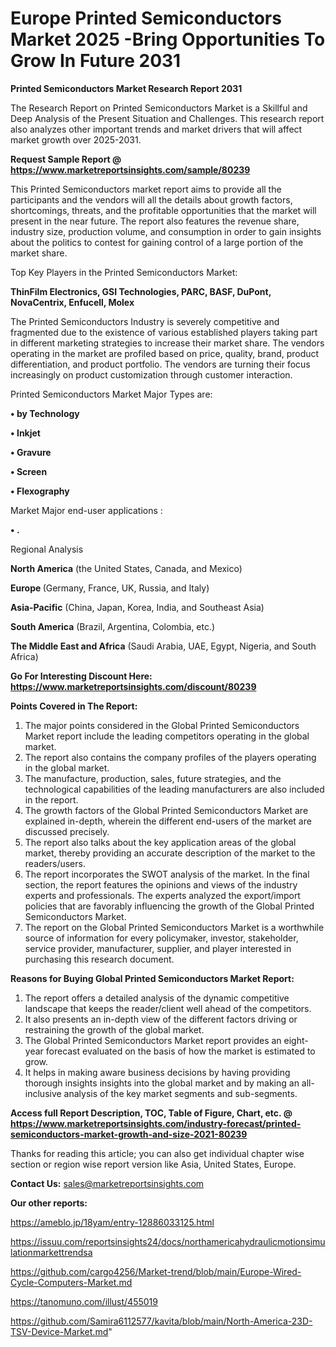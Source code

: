 # Europe Printed Semiconductors Market 2025 -Bring Opportunities To Grow In Future 2031

<strong>Printed Semiconductors Market Research Report 2031</strong>

The Research Report on Printed Semiconductors Market is a Skillful and Deep Analysis of the Present Situation and Challenges. This research report also analyzes other important trends and market drivers that will affect market growth over 2025-2031.

<strong>Request Sample Report @ <a href=https://www.marketreportsinsights.com/sample/80239>https://www.marketreportsinsights.com/sample/80239</a></strong>

This Printed Semiconductors market report aims to provide all the participants and the vendors will all the details about growth factors, shortcomings, threats, and the profitable opportunities that the market will present in the near future. The report also features the revenue share, industry size, production volume, and consumption in order to gain insights about the politics to contest for gaining control of a large portion of the market share.

Top Key Players in the Printed Semiconductors Market:

<strong>ThinFilm Electronics, GSI Technologies, PARC, BASF, DuPont, NovaCentrix, Enfucell, Molex</strong>

The Printed Semiconductors Industry is severely competitive and fragmented due to the existence of various established players taking part in different marketing strategies to increase their market share. The vendors operating in the market are profiled based on price, quality, brand, product differentiation, and product portfolio. The vendors are turning their focus increasingly on product customization through customer interaction.

Printed Semiconductors Market Major Types are:

<strong>• by Technology

• Inkjet

• Gravure

• Screen

• Flexography</strong>

Market Major end-user applications :

<strong>• .</strong>

Regional Analysis

</u><strong><b>North America</b></strong> (the United States, Canada, and Mexico)

<strong><b>Europe </b></strong>(Germany, France, UK, Russia, and Italy)

<strong><b>Asia-Pacific</b></strong> (China, Japan, Korea, India, and Southeast Asia)

<strong><b>South America</b></strong> (Brazil, Argentina, Colombia, etc.)

<strong><b>The Middle East and Africa</b></strong> (Saudi Arabia, UAE, Egypt, Nigeria, and South Africa)

<strong>Go For Interesting Discount Here: <a href=https://www.marketreportsinsights.com/discount/80239>https://www.marketreportsinsights.com/discount/80239</a></strong>

<strong>Points Covered in The Report:</strong>
<ol>
  <li>The major points considered in the Global Printed Semiconductors Market report include the leading competitors operating in the global market.</li>
  <li>The report also contains the company profiles of the players operating in the global market.</li>
  <li>The manufacture, production, sales, future strategies, and the technological capabilities of the leading manufacturers are also included in the report.</li>
  <li>The growth factors of the Global Printed Semiconductors Market are explained in-depth, wherein the different end-users of the market are discussed precisely.</li>
  <li>The report also talks about the key application areas of the global market, thereby providing an accurate description of the market to the readers/users.</li>
  <li>The report incorporates the SWOT analysis of the market. In the final section, the report features the opinions and views of the industry experts and professionals. The experts analyzed the export/import policies that are favorably influencing the growth of the Global Printed Semiconductors Market.</li>
  <li>The report on the Global Printed Semiconductors Market is a worthwhile source of information for every policymaker, investor, stakeholder, service provider, manufacturer, supplier, and player interested in purchasing this research document.</li>
</ol>
<strong>Reasons for Buying Global Printed Semiconductors Market Report:</strong>

<ol>
  <li>The report offers a detailed analysis of the dynamic competitive landscape that keeps the reader/client well ahead of the competitors.</li>
  <li>It also presents an in-depth view of the different factors driving or restraining the growth of the global market.</li>
  <li>The Global Printed Semiconductors Market report provides an eight-year forecast evaluated on the basis of how the market is estimated to grow.</li>
  <li>It helps in making aware business decisions by having providing thorough insights insights into the global market and by making an all-inclusive analysis of the key market segments and sub-segments.</li>
</ol>
<strong>Access full Report Description, TOC, Table of Figure, Chart, etc. @ <a href=https://www.marketreportsinsights.com/industry-forecast/printed-semiconductors-market-growth-and-size-2021-80239>https://www.marketreportsinsights.com/industry-forecast/printed-semiconductors-market-growth-and-size-2021-80239</a></strong>


Thanks for reading this article; you can also get individual chapter wise section or region wise report version like Asia, United States, Europe.

<strong>Contact Us:</strong>
sales@marketreportsinsights.com

<strong>Our other reports:</strong>

<a href=https://ameblo.jp/18yam/entry-12886033125.html>https://ameblo.jp/18yam/entry-12886033125.html</a>

<a href=https://issuu.com/reportsinsights24/docs/northamericahydraulicmotionsimulationmarkettrendsa>https://issuu.com/reportsinsights24/docs/northamericahydraulicmotionsimulationmarkettrendsa</a>

<a href=https://github.com/cargo4256/Market-trend/blob/main/Europe-Wired-Cycle-Computers-Market.md>https://github.com/cargo4256/Market-trend/blob/main/Europe-Wired-Cycle-Computers-Market.md</a>

<a href=https://tanomuno.com/illust/455019>https://tanomuno.com/illust/455019</a>

<a href=https://github.com/Samira6112577/kavita/blob/main/North-America-23D-TSV-Device-Market.md>https://github.com/Samira6112577/kavita/blob/main/North-America-23D-TSV-Device-Market.md</a>"
